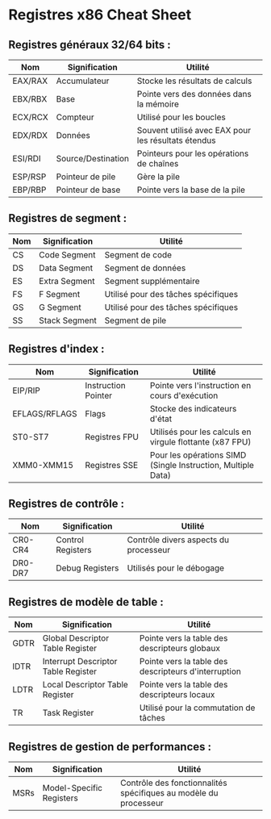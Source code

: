 # Registres x86 Cheat Sheet

## Registres généraux 32/64 bits :
| Nom   | Signification       | Utilité                               |
|-------|---------------------|---------------------------------------|
| EAX/RAX | Accumulateur      | Stocke les résultats de calculs      |
| EBX/RBX | Base              | Pointe vers des données dans la mémoire |
| ECX/RCX | Compteur          | Utilisé pour les boucles              |
| EDX/RDX | Données            | Souvent utilisé avec EAX pour les résultats étendus |
| ESI/RDI | Source/Destination | Pointeurs pour les opérations de chaînes |
| ESP/RSP | Pointeur de pile   | Gère la pile                          |
| EBP/RBP | Pointeur de base   | Pointe vers la base de la pile        |

## Registres de segment :
| Nom   | Signification | Utilité                   |
|-------|---------------|---------------------------|
| CS    | Code Segment  | Segment de code           |
| DS    | Data Segment  | Segment de données        |
| ES    | Extra Segment | Segment supplémentaire   |
| FS    | F Segment     | Utilisé pour des tâches spécifiques |
| GS    | G Segment     | Utilisé pour des tâches spécifiques |
| SS    | Stack Segment | Segment de pile           |

## Registres d'index :
| Nom   | Signification | Utilité                       |
|-------|---------------|-------------------------------|
| EIP/RIP | Instruction Pointer | Pointe vers l'instruction en cours d'exécution |
| EFLAGS/RFLAGS | Flags        | Stocke des indicateurs d'état |
| ST0-ST7 | Registres FPU | Utilisés pour les calculs en virgule flottante (x87 FPU) |
| XMM0-XMM15 | Registres SSE | Pour les opérations SIMD (Single Instruction, Multiple Data) |

## Registres de contrôle :
| Nom   | Signification | Utilité                    |
|-------|---------------|----------------------------|
| CR0-CR4 | Control Registers | Contrôle divers aspects du processeur |
| DR0-DR7 | Debug Registers | Utilisés pour le débogage |

## Registres de modèle de table :
| Nom   | Signification | Utilité                         |
|-------|---------------|---------------------------------|
| GDTR  | Global Descriptor Table Register | Pointe vers la table des descripteurs globaux |
| IDTR  | Interrupt Descriptor Table Register | Pointe vers la table des descripteurs d'interruption |
| LDTR  | Local Descriptor Table Register | Pointe vers la table des descripteurs locaux |
| TR    | Task Register | Utilisé pour la commutation de tâches |

## Registres de gestion de performances :
| Nom   | Signification | Utilité                             |
|-------|---------------|-------------------------------------|
| MSRs  | Model-Specific Registers | Contrôle des fonctionnalités spécifiques au modèle du processeur |
